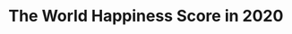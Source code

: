 <!DOCTYPE html>
<meta charset="utf-8">
<head>
    <title>The World Happiness Score in 2020</title>
</head>
<style>
    body {
        width: 940px;
        margin: 0 auto;
        margin-top: 2em;
    }
    svg {
        font: 10px sans-serif;
    }

    .axis path,
    .axis line {
        fill: none;
        stroke: black;
        shape-rendering: crispEdges;
    }
</style>
<body>
<h1>The World Happiness Score in 2020</h1>
<script src="d3.js"></script>
<script src="topojson.v1.min.js"></script>

<script>
    /**
     * copied from the following resources:
     * http://bl.ocks.org/micahstubbs/281d7b7a7e39a9b59cf80f1b8bd41a72
     * http://bl.ocks.org/msbarry/9911363
     * http://bl.ocks.org/weiglemc/6185069
     *
    **/

    const margin = {top: 0, right: 0, bottom: 0, left: 0};
	const width = 1000 - margin.left - margin.right;
	const height = 2000 - margin.top - margin.bottom;

    const color = d3.scaleThreshold()
        .domain([3, 3.5, 4, 4.5, 5, 5.5, 6, 6.5, 7, 7.5, 8])
        .range( d3.schemeRdYlGn[11] )
        .unknown(d3.rgb(255,200,200));

    const size = d3.scaleSqrt()
        .domain([200000, 1310000000])
        .range([1, 25]);

    const svg = d3.select('body')
			.append('svg')
			.attr('width', width)
			.attr('height', height);

    const map = svg
        .append('g')
        .attr('class', 'map');

    const scatterplot = svg
        .append('g')
        .attr('class', 'scatterplot')
        .attr("transform", "translate(100,500)");

    const scatterplot2 = svg
        .append('g')
        .attr('class', 'scatterplot2')
        .attr("transform", "translate(100,690)");

    const scatterplot3 = svg
        .append('g')
        .attr('class', 'scatterplot3')
        .attr("transform", "translate(100,880)");

    const scatterplot4 = svg
        .append('g')
        .attr('class', 'scatterplot4')
        .attr("transform", "translate(100, 1070)");

    const scatterplot5 = svg
        .append('g')
        .attr('class', 'scatterplot5')
        .attr("transform", "translate(100,1260)");

    const projection = d3.geoMercator()
			.scale(100)
			.translate( [width / 2, 1000 / 3.5]);

	const path = d3.geoPath().projection(projection);


    Promise.all([
        d3.csv('happiness.csv'),
        d3.json('world_countries.json')

    ]).then(function(data) {
		const fertilityById = {};
        let happiness = data[0];
        let countries = data[1];

        let fieldColor = 'Ladderscore';
        let fieldYAxis = "Ladderscore";
        let fieldSize = "Population"
        let fieldCountry = "Country"

        let Logged = 'Logged GDP per capita';
        let Social = "Social support";
        let Healthy = "Healthy life expectancy";
        let Freedom = "Freedom to make life choices";
        let Perceptions = "Perceptions of corruption";

        happiness.forEach(d => {
            if(d[fieldColor] == '') {
                d[fieldColor] = undefined;
            };
        });
        happiness.forEach(d => {
            if(d[fieldSize] == '') {
                d[fieldSize] = undefined;
            };
        });

        happiness.forEach(d => {
            if(d[fieldCountry] == '') {
                d[fieldCountry] = undefined;
            };
        });
        happiness.forEach(d => { fertilityById[d.id] = +d[fieldColor]; });
        happiness.forEach(d => { fertilityById[d.id] = +d[fieldSize]; });
        happiness.forEach(d => { fertilityById[d.id] = +d[fieldCountry]; });
        countries.features.forEach( d => { d[fieldColor] = fertilityById[d.id]});

        svg.append('g')
				.attr('class', 'countries')
				.selectAll('path')
				.data(countries.features)
				.enter().append('path')
                    .attr("class", d => { return "COUNTRY-CODE-"+d.id;} )
				.attr('d', path)
                .style("fill", function(d) { return color(d[fieldColor]);})
				.style('stroke', 'white')
				.style('opacity', 0.8)
				.style('stroke-width', 0.3)
				.on('mouseover',function(d){
                    d3.selectAll("."+d3.select(this).attr("class"))
                        .transition()
                        .duration(200)
                        .style("opacity", 1.0)
                        .style('stroke-width', 1.0)
                        .style("stroke", "black")
                        .style("fill", color(happiness[fieldColor]));
                    d3.select("."+d3.select(this).attr("class"))
                        .append("title")
                        .attr('country', function(d){return d.id})
                        .text(function(d){return d.Country;});
                })
				.on('mouseout', function(d){
                    d3.selectAll("."+d3.select(this).attr("class"))
                        .transition()
                        .duration(200)
                        .style('opacity', 0.8)
                        .style('stroke-width', 0.3)
                        .style("stroke", "white")
                });

		svg.append('path')
				.datum(topojson.mesh(countries.features, (a, b) => a.id !== b.id))
				.attr('class', 'names')
				.attr('d', path);

        // setup x
        var xValue = function(d) { return d[Logged];}, // data -> value
            xScale = d3.scaleLinear().range([0, 2000/2-150]), // value -> display
            xMap = function(d) { return xScale(xValue(d));}, // data -> display
            xAxis = d3.axisBottom().scale(xScale);

        // setup y
        var yValue = function(d) { return d[fieldYAxis];}, // data -> value
            yScale = d3.scaleLinear().range([500/2-100, 0]), // value -> display
            yMap = function(d) { return yScale(yValue(d));}, // data -> display
            yAxis = d3.axisLeft().scale(yScale);

        // don't want dots overlapping axis, so add in buffer to data domain
        xScale.domain([6.3, 12]);
        yScale.domain([2.2, 8]);

        scatterplot.append("text")
            .attr("x", 10)
            .attr("y", 0 - (margin.top / 2))
            .style("font-size", "10px")
            .style("text-decoration", "underline")
            .text("The Happiness Score vs Logged GDP per Capita");
        // x-axis
        scatterplot.append("g")
            .attr("class", "x axis")
            .attr("transform", "translate(0," + (500/2-100) + ")")
            .call(xAxis)
            .append("text")
            .attr("class", "label")
            .attr("x", xScale(8))
            .attr("y", -6)
            .style("text-anchor", "end")
            .text(Logged.replace(/_/g, " "));

        // y-axis
        scatterplot.append("g")
            .attr("class", "y axis")
            .call(yAxis)
            .append("text")
            .attr("class", "label")
            .attr("transform", "rotate(-90)")
            .attr("x", 0)
            .attr("y", yScale(100))
            .attr("dy", "1.5em")
            .style("text-anchor", "end")
            .text(fieldYAxis.replace(/_/g, " "));

        // draw dots
        scatterplot.selectAll(".dot")
            .data(happiness)
            .enter().append("circle")
            .attr("class", d => { return "dot COUNTRY-"+d.Country; } )
            .attr("r", function(d) { return size(d[fieldSize]);})
            .attr("cx", xMap)
            .attr("cy", yMap)
            .style("fill", function(d) { return color(d[fieldColor]);})
            .attr('stroke', function(d) { return color(d[fieldColor]);})
            .attr('stroke-width',2)
            .attr("fill-opacity", .6)
            .on("mouseover", function(d) {
                d3.select(this)
                    .transition()
                    .duration(500)
                    .attr('r',35)
                d3.select(this)
                    .append("title")
                    .attr('country', function(d){return d.Country})
                    .text(function(d){return d.Country; })
                d3.selectAll("")
            })
            .on("mouseout", function(d) {
                d3.select(".dot")
                    .transition()
                    .duration(500)
                    .attr("r", function(d) { return size(d[fieldSize])})
                d3.select(this)
                    .transition()
                    .duration(500)
                    .attr("r", function(d) { return size(d[fieldSize]);})
            });


        // setup x
        var xValue2 = function(d) { return d[Social];}, // data -> value
            xScale2 = d3.scaleLinear().range([0, 2000/2-150]), // value -> display
            xMap2 = function(d) { return xScale2(xValue2(d));}, // data -> display
            xAxis2 = d3.axisBottom().scale(xScale2);

        // don't want dots overlapping axis, so add in buffer to data domain
        xScale2.domain([0.3, 1.0]);

        scatterplot2.append("text")
            .attr("x", 10)
            .attr("y", 0 - (margin.top / 2))
            .style("font-size", "10px")
            .style("text-decoration", "underline")
            .text("The Happiness Score vs Social Support");

        // x-axis
        scatterplot2.append("g")
            .attr("class", "x axis2")
            .attr("transform", "translate(0," + (500/2-100) + ")")
            .call(xAxis2)
            .append("text")
            .attr("class", "label")
            .attr("x", xScale2(10))
            .attr("y", -6)
            .style("text-anchor", "end")
            .text(Logged.replace(/_/g, " "));

        // y-axis
        scatterplot2.append("g")
            .attr("class", "y axis")
            .call(yAxis)
            .append("text")
            .attr("class", "label")
            .attr("transform", "rotate(-90)")
            .attr("x", 0)
            .attr("y", yScale(100))
            .attr("dy", "1.5em")
            .style("text-anchor", "end")
            .text(fieldYAxis.replace(/_/g, " "));

        // draw dots
        scatterplot2.selectAll(".dot")
            .data(happiness)
            .enter().append("circle")
            .attr("class", d => { return "dot COUNTRY-"+d.Country; } )
            .attr("r", function(d) { return size(d[fieldSize]);})
            .attr("cx", xMap2)
            .attr("cy", yMap)
            .style("fill", function(d) { return color(d[fieldColor]);})
            .attr('stroke', function(d) { return color(d[fieldColor]);})
            .attr('stroke-width',2)
            .attr("fill-opacity", .6)
            .on("mouseover", function(d) {
                d3.select(this)
                    .transition()
                    .duration(500)
                    .attr('r',35)
                d3.select(this)
                    .append("title")
                    .attr('country', function(d){return d.Country})
                    .text(function(d){return d.Country; });
            })
            .on("mouseout", function(d) {
                d3.select(this)
                    .transition()
                    .duration(500)
                    .attr("r", function(d) { return size(d[fieldSize]);})
            });


        // setup x
        var xValue3 = function(d) { return d[Healthy];}, // data -> value
            xScale3 = d3.scaleLinear().range([0, 2000/2-150]), // value -> display
            xMap3 = function(d) { return xScale3(xValue3(d));}, // data -> display
            xAxis3 = d3.axisBottom().scale(xScale3);

        // don't want dots overlapping axis, so add in buffer to data domain
        xScale3.domain([45, 80]);

        scatterplot3.append("text")
            .attr("x", 10)
            .attr("y", 0 - (margin.top / 2))
            .style("font-size", "10px")
            .style("text-decoration", "underline")
            .text("The Happiness Score vs Healthy life expectancy");

        // x-axis
        scatterplot3.append("g")
            .attr("class", "x axis3")
            .attr("transform", "translate(0," + (500/2-100) + ")")
            .call(xAxis3)
            .append("text")
            .attr("class", "label")
            .attr("x", xScale3(10))
            .attr("y", -6)
            .style("text-anchor", "end")
            .text(Logged.replace(/_/g, " "));

        // y-axis
        scatterplot3.append("g")
            .attr("class", "y axis")
            .call(yAxis)
            .append("text")
            .attr("class", "label")
            .attr("transform", "rotate(-90)")
            .attr("x", 0)
            .attr("y", yScale(100))
            .attr("dy", "1.5em")
            .style("text-anchor", "end")
            .text(fieldYAxis.replace(/_/g, " "));

        // draw dots
        scatterplot3.selectAll(".dot")
            .data(happiness)
            .enter().append("circle")
            .attr("class", d => { return "dot COUNTRY-"+d.Country; } )
            .attr("r", function(d) { return size(d[fieldSize]);})
            .attr("cx", xMap3)
            .attr("cy", yMap)
            .style("fill", function(d) { return color(d[fieldColor]);})
            .attr('stroke', function(d) { return color(d[fieldColor]);})
            .attr('stroke-width',2)
            .attr("fill-opacity", .6)
            .on("mouseover", function(d) {
                d3.select(this)
                    .transition()
                    .duration(500)
                    .attr('r',35)
                d3.select(this)
                    .append("title")
                    .attr('country', function(d){return d.Country})
                    .text(function(d){return d.Country; });
            })
            .on("mouseout", function(d) {
                d3.select(this)
                    .transition()
                    .duration(500)
                    .attr("r", function(d) { return size(d[fieldSize]);})
            });

        // setup x
        var xValue4 = function(d) { return d[Freedom];}, // data -> value
            xScale4 = d3.scaleLinear().range([0, 2000/2-150]), // value -> display
            xMap4 = function(d) { return xScale4(xValue4(d));}, // data -> display
            xAxis4 = d3.axisBottom().scale(xScale4);

        // don't want dots overlapping axis, so add in buffer to data domain
        xScale4.domain([0.35, 1]);

        scatterplot4.append("text")
            .attr("x", 10)
            .attr("y", 0 - (margin.top / 2))
            .style("font-size", "10px")
            .style("text-decoration", "underline")
            .text("The Happiness Score vs Freedom to make life choices");

        // x-axis
        scatterplot4.append("g")
            .attr("class", "x axis4")
            .attr("transform", "translate(0," + (500/2-100) + ")")
            .call(xAxis4)
            .append("text")
            .attr("class", "label")
            .attr("x", xScale4(10))
            .attr("y", -6)
            .style("text-anchor", "end")
            .text(Logged.replace(/_/g, " "));

        // y-axis
        scatterplot4.append("g")
            .attr("class", "y axis")
            .call(yAxis)
            .append("text")
            .attr("class", "label")
            .attr("transform", "rotate(-90)")
            .attr("x", 0)
            .attr("y", yScale(100))
            .attr("dy", "1.5em")
            .style("text-anchor", "end")
            .text(fieldYAxis.replace(/_/g, " "));

        // draw dots
        scatterplot4.selectAll(".dot")
            .data(happiness)
            .enter().append("circle")
            .attr("class", d => { return "dot COUNTRY-"+d.Country; } )
            .attr("r", function(d) { return size(d[fieldSize]);})
            .attr("cx", xMap4)
            .attr("cy", yMap)
            .style("fill", function(d) { return color(d[fieldColor]);})
            .attr('stroke', function(d) { return color(d[fieldColor]);})
            .attr('stroke-width',2)
            .attr("fill-opacity", .6)
            .on("mouseover", function(d) {
                d3.select(this)
                    .transition()
                    .duration(500)
                    .attr('r',35)
                d3.select(this)
                    .append("title")
                    .attr('country', function(d){return d.Country})
                    .text(function(d){return d.Country; });
            })
            .on("mouseout", function(d) {
                d3.select(this)
                    .transition()
                    .duration(500)
                    .attr("r", function(d) { return size(d[fieldSize]);})
            });



        // setup x
        var xValue5 = function(d) { return d[Perceptions];}, // data -> value
            xScale5 = d3.scaleLinear().range([0, 2000/2-150]), // value -> display
            xMap5 = function(d) { return xScale5(xValue5(d));}, // data -> display
            xAxis5 = d3.axisBottom().scale(xScale5);

        // don't want dots overlapping axis, so add in buffer to data domain
        xScale5.domain([0.1, 1]);

        scatterplot5.append("text")
            .attr("x", 10)
            .attr("y", 0 - (margin.top / 2))
            .style("font-size", "10px")
            .style("text-decoration", "underline")
            .text("The Happiness Score vs Perceptions of Corruption");

        // x-axis
        scatterplot5.append("g")
            .attr("class", "x axis4")
            .attr("transform", "translate(0," + (500/2-100) + ")")
            .call(xAxis5)
            .append("text")
            .attr("class", "label")
            .attr("x", xScale4(10))
            .attr("y", -6)
            .style("text-anchor", "end")
            .text(Logged.replace(/_/g, " "));

        // y-axis
        scatterplot5.append("g")
            .attr("class", "y axis")
            .call(yAxis)
            .append("text")
            .attr("class", "label")
            .attr("transform", "rotate(-90)")
            .attr("x", 0)
            .attr("y", yScale(100))
            .attr("dy", "1.5em")
            .style("text-anchor", "end")
            .text(fieldYAxis.replace(/_/g, " "));

        // draw dots
        scatterplot5.selectAll(".dot")
            .data(happiness)
            .enter().append("circle")
            .attr("class", d => { return "dot COUNTRY-"+d.Country; } )
            .attr("r", function(d) { return size(d[fieldSize]);})
            .attr("cx", xMap5)
            .attr("cy", yMap)
            .style("fill", function(d) { return color(d[fieldColor]);})
            .attr('stroke', function(d) { return color(d[fieldColor]);})
            .attr('stroke-width',2)
            .attr("fill-opacity", .6)
            .on("mouseover", function(d) {
                d3.select(this)
                    .transition()
                    .duration(500)
                    .attr('r',35)
                d3.select(this)
                    .append("title")
                    .attr('country', function(d){return d.Country})
                    .text(function(d){return d.Country; });
            })
            .on("mouseout", function(d) {
                d3.select(this)
                    .transition()
                    .duration(500)
                    .attr("r", function(d) { return size(d[fieldSize]);})
            });


        // draw legend
        var legend = scatterplot.append("g").attr("class", "legend-group").selectAll(".legend")
            .data(color.domain())
            .enter().append("g")
            .attr("class", "legend")
            .attr("transform", function(d, i) { return "translate(-100," + (i+1) * 20 + ")"; });

        // draw legend colored rectangles
        legend.append("rect")
            .attr("x", width/1.05 + 4)
            .attr("width", 18)
            .attr("height", 18)
            .style("fill", (d,i)=> color(d-0.0001));

        // draw legend text
        legend.append("text")
            .attr("x", width/1.0)
            .attr("y", 9)
            .attr("dy", ".35em")
            .style("text-anchor", "end")
            .text(function(d) { return "< "+d;});

        scatterplot.select("g.legend-group")
            .append("g")
            .attr("class", "legend")
            .attr("transform", "translate(-100,0)")
            .append("text")
            .attr("x", width/1.03+28)
            .attr("y", 0)
            .attr("dy", "1.5em")
            .style("text-anchor", "end")
            .text(fieldColor);
    });


</script>
</body>
</html>
